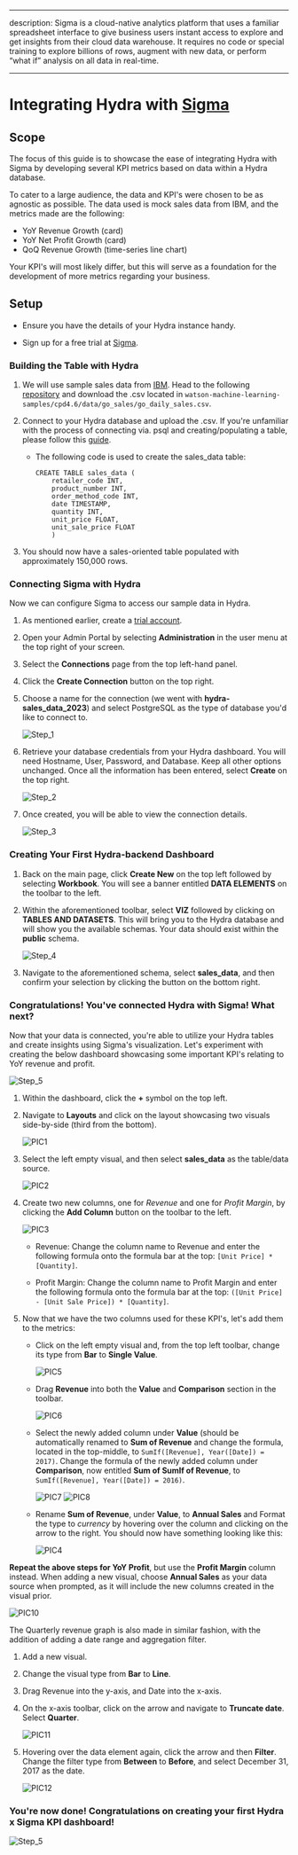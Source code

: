 

  

  

---

  

description: Sigma is a cloud-native analytics platform that uses a familiar spreadsheet interface to give business users instant access to explore and get insights from their cloud data warehouse. It requires no code or special training to explore billions of rows, augment with new data, or perform “what if” analysis on all data in real⁠-⁠time.

  

---

  

  

# Integrating Hydra with [Sigma](https://www.sigmacomputing.com/)

  
## Scope

The focus of this guide is to showcase the ease of integrating Hydra with Sigma by developing several KPI metrics based on data within a Hydra database.

To cater to a large audience, the data and KPI's were chosen to be as agnostic as possible. The data used is mock sales data from IBM, and the metrics made are the following:
* YoY Revenue Growth (card)
* YoY Net Profit Growth (card)
* QoQ Revenue Growth (time-series line chart)

Your KPI's will most likely differ, but this will serve as a foundation for the development of more metrics regarding your business.
  

## Setup

  

  

- Ensure you have the details of your Hydra instance handy.

  

- Sign up for a free trial at [Sigma](https://www.sigmacomputing.com/free-trial).

  

  

### Building the Table with Hydra

  

1. We will use sample sales data from [IBM](https://relational.fit.cvut.cz/dataset/GOSales). Head to the following [repository](https://github.com/IBM/watson-machine-learning-samples) and download the .csv located in `watson-machine-learning-samples/cpd4.6/data/go_sales/go_daily_sales.csv`.

  

2. Connect to your Hydra database and upload the .csv. If you're unfamiliar with the process of connecting via. psql and creating/populating a table, please follow this [guide](https://docs.hydra.so/centralize-data/load/from-local-csv-file).

    * The following code is used to create the sales_data table:



      ```
      CREATE TABLE sales_data (
          retailer_code INT,
          product_number INT,
          order_method_code INT,
          date TIMESTAMP,
          quantity INT,
          unit_price FLOAT,
          unit_sale_price FLOAT
          )
      ```

  

3. You should now have a sales-oriented table populated with approximately 150,000 rows.

  

  

### Connecting Sigma with Hydra

  

  

Now we can configure Sigma to access our sample data in Hydra.

  

  

1. As mentioned earlier, create a [trial account](https://www.sigmacomputing.com/free-trial).

  

2. Open your Admin Portal by selecting **Administration** in the user menu at the top right of your screen.

  

3. Select the **Connections** page from the top left-hand panel.

  

4. Click the **Create Connection** button on the top right.

  

5. Choose a name for the connection (we went with **hydra-sales_data_2023**) and select PostgreSQL as the type of database you'd like to connect to.
    
    ![Step_1](https://user-images.githubusercontent.com/71795488/227726542-f797223a-ba13-46ab-8640-507101f2fa3f.png)

  

  

6. Retrieve your database credentials from your Hydra dashboard. You will need Hostname, User, Password, and Database. Keep all other options unchanged. Once all the information has been entered, select **Create** on the top right.
    
    ![Step_2](https://user-images.githubusercontent.com/71795488/227726544-8070700a-1525-4cb6-8ed3-24d0ab62155f.png)

  

  

7. Once created, you will be able to view the connection details.

    ![Step_3](https://user-images.githubusercontent.com/71795488/227726572-198b26f7-da24-428c-a0c4-7b6acf13c760.png)

  

  

### Creating Your First Hydra-backend Dashboard

  

1. Back on the main page, click **Create New** on the top left followed by selecting **Workbook**. You will see a banner entitled **DATA ELEMENTS** on the toolbar to the left.

  

2. Within the aforementioned toolbar, select **VIZ** followed by clicking on **TABLES AND DATASETS**. This will bring you to the Hydra database and will show you the available schemas. Your data should exist within the **public** schema.

    ![Step_4](https://user-images.githubusercontent.com/71795488/227726590-1a295fdc-6d96-4a48-b50b-7fb2ae161b25.png)

  

  

3. Navigate to the aforementioned schema, select **sales_data**, and then confirm your selection by clicking the button on the bottom right.

  

  

### Congratulations! You've connected Hydra with Sigma! What next?

Now that your data is connected, you're able to utilize your Hydra tables and create insights using Sigma's visualization. Let's experiment with creating the below dashboard showcasing some important KPI's relating to YoY revenue and profit.

   ![Step_5](https://user-images.githubusercontent.com/71795488/227729058-83647447-0536-4016-a04c-cdb09b8fcc1e.png)

  
  
  

1. Within the dashboard, click the **+** symbol on the top left.

2. Navigate to **Layouts** and click on the layout showcasing two visuals side-by-side (third from the bottom).

    ![PIC1](https://user-images.githubusercontent.com/71795488/227729006-01f0bb7b-c368-4165-9655-6f05df711e73.png)

  

4. Select the left empty visual, and then select **sales_data** as the table/data source.

    ![PIC2](https://user-images.githubusercontent.com/71795488/227729013-7e32450d-26e9-4bc1-8384-617014f35b15.png)

  

6. Create two new columns, one for *Revenue* and one for *Profit Margin*, by clicking the **Add Column** button on the toolbar to the left.

    ![PIC3](https://user-images.githubusercontent.com/71795488/227729027-073a7099-9bfe-4e4e-94d0-eb082fccce9a.png)

  
  

      * Revenue: Change the column name to Revenue and enter the following formula onto the formula bar at the top: `[Unit Price] * [Quantity]`.

      * Profit Margin: Change the column name to Profit Margin and enter the following formula onto the formula bar at the top: `([Unit Price] - [Unit Sale Price]) * [Quantity]`.

7. Now that we have the two columns used for these KPI's, let's add them to the metrics:

      * Click on the left empty visual and, from the top left toolbar, change its type from **Bar** to **Single Value**.

		  ![PIC5](https://user-images.githubusercontent.com/71795488/227732966-279516a6-27c5-459e-8410-195268490d77.png)


      * Drag **Revenue** into both the **Value** and **Comparison** section in the toolbar.


		  ![PIC6](https://user-images.githubusercontent.com/71795488/227732960-0c065170-0564-4dca-8923-42d6a993f517.png)


      * Select the newly added column under **Value** (should be automatically renamed to **Sum of Revenue** and change the formula, located in the top-middle, to `SumIf([Revenue], Year([Date]) = 2017)`. Change the formula of the newly added column under **Comparison**, now entitled **Sum of SumIf of Revenue**, to `SumIf([Revenue], Year([Date]) = 2016)`.

          ![PIC7](https://user-images.githubusercontent.com/71795488/227732979-784967e9-7df9-4c67-805f-d0eed1c37b43.png)
          ![PIC8](https://user-images.githubusercontent.com/71795488/227732982-241f448e-bdb7-4163-8ee2-5a38e87b641b.png)

	

      * Rename **Sum of Revenue**, under **Value**, to **Annual Sales** and Format the type to *currency* by hovering over the column and clicking on the arrow to the right. You should now have something looking like this:

          ![PIC4](https://user-images.githubusercontent.com/71795488/227729038-a8ec4a33-1fd3-407c-952e-055a055faa69.png)

  
  

**Repeat the above steps for YoY Profit**, but use the **Profit Margin** column instead. When adding a new visual, choose **Annual Sales** as your data source when prompted, as it will include the new columns created in the visual prior. 

   ![PIC10](https://user-images.githubusercontent.com/71795488/227733082-da1f89e8-92ba-479c-b6b5-c14e74d684c5.png)



The Quarterly revenue graph is also made in similar fashion, with the addition of adding a date range and aggregation filter.
1. Add a new visual.
2. Change the visual type from **Bar** to **Line**.
3. Drag Revenue into the y-axis, and Date into the x-axis.
4. On the x-axis toolbar, click on the arrow and navigate to **Truncate date**. Select **Quarter**.

      ![PIC11](https://user-images.githubusercontent.com/71795488/227733056-5f8d994e-e27d-47b7-b6cd-f013677b5b55.png)
  
5. Hovering over the data element again, click the arrow and then **Filter**. Change the filter type from **Between** to **Before**, and select December 31, 2017 as the date.

      ![PIC12](https://user-images.githubusercontent.com/71795488/227733063-c5fcc5a3-e1f4-4d4d-ba8e-962fb294e0c7.png)


### You're now done! Congratulations on creating your first Hydra x Sigma KPI dashboard!

![Step_5](https://user-images.githubusercontent.com/71795488/227729058-83647447-0536-4016-a04c-cdb09b8fcc1e.png)
